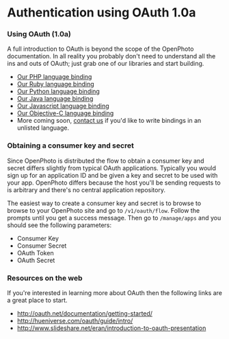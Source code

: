 Authentication using OAuth 1.0a
=======================

### Using OAuth (1.0a)

A full introduction to OAuth is beyond the scope of the OpenPhoto documentation.
In all reality you probably don't need to understand all the ins and outs of OAuth; just grab one of our libraries and start building.

* <a href="https://github.com/photo/openphoto-php">Our PHP language binding</a>
* <a href="https://github.com/photo/openphoto-ruby">Our Ruby language binding</a>
* <a href="https://github.com/photo/openphoto-python">Our Python language binding</a>
* <a href="https://github.com/photo/openphoto-java">Our Java language binding</a>
* <a href="https://github.com/photo/openphoto-javascript">Our Javascript language binding</a>
* <a href="https://github.com/photo/openphoto-objective-c">Our Objective-C language binding</a>
* More coming soon, <a href="mailto:openphoto@googlegroups.com">contact us</a> if you'd like to write bindings in an unlisted language.

### Obtaining a consumer key and secret

Since OpenPhoto is distributed the flow to obtain a consumer key and secret differs slightly from typical OAuth applications.
Typically you would sign up for an application ID and be given a key and secret to be used with your app.
OpenPhoto differs because the host you'll be sending requests to is arbitrary and there's no central application repository.

The easiest way to create a consumer key and secret is to browse to browse to your OpenPhoto site and go to `/v1/oauth/flow`. Follow the prompts until you get a success message. Then go to `/manage/apps` and you should see the following parameters:

* Consumer Key
* Consumer Secret
* OAuth Token
* OAuth Secret

### Resources on the web

If you're interested in learning more about OAuth then the following links are a great place to start.

* <a href="http://oauth.net/documentation/getting-started/">http://oauth.net/documentation/getting-started/</a>
* <a href="http://hueniverse.com/oauth/guide/intro/">http://hueniverse.com/oauth/guide/intro/</a>
* <a href="http://www.slideshare.net/eran/introduction-to-oauth-presentation">http://www.slideshare.net/eran/introduction-to-oauth-presentation</a>
